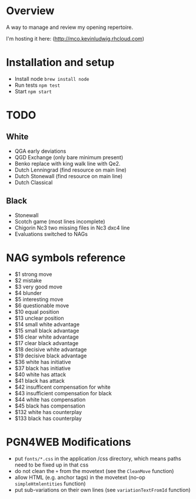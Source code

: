# Overview

A way to manage and review my opening repertoire.

I'm hosting it here: (http://mco.kevinludwig.rhcloud.com)

# Installation and setup

* Install node `brew install node`
* Run tests `npm test`
* Start `npm start`

# TODO

## White
* QGA early deviations
* QGD Exchange (only bare minimum present)
* Benko replace with king walk line with Qe2.
* Dutch Lenningrad (find resource on main line)
* Dutch Stonewall (find resource on main line)
* Dutch Classical

## Black

* Stonewall
* Scotch game (most lines incomplete)
* Chigorin Nc3 two missing files in Nc3 dxc4 line
* Evaluations switched to NAGs

# NAG symbols reference

* $1 strong move
* $2 mistake
* $3 very good move
* $4 blunder
* $5 interesting move
* $6 questionable move
* $10 equal position
* $13 unclear position
* $14 small white advantage
* $15 small black advantage
* $16 clear white advantage
* $17 clear black advantage
* $18 decisive white advantage
* $19 decisive black advantage
* $36 white has initiative
* $37 black has initiative
* $40 white has attack
* $41 black has attack
* $42 insufficent compensation for white
* $43 insufficient compensation for black
* $44 white has compensation
* $45 black has compensation
* $132 white has counterplay
* $133 black has counterplay

# PGN4WEB Modifications

* put `fonts/*.css` in the application /css directory, which means paths need to be fixed up in that css
* do not clean the `+` from the movetext (see the `CleanMove` function)
* allow HTML (e.g. anchor tags) in the movetext (no-op `simpleHtmlentities` function)
* put sub-variations on their own lines (see `variationTextFromId` function)

